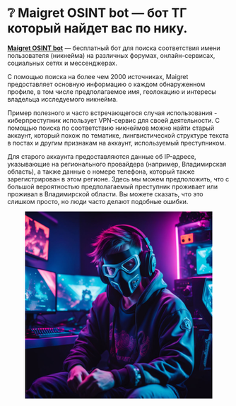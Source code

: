 # ❔ Maigret OSINT bot — бот ТГ который найдет вас по нику.

[**Maigret OSINT bot**](https://t.me/osint_maigret_bot) — бесплатный бот для поиска соответствия имени пользователя (никнейма) на различных форумах, онлайн-сервисах, социальных сетях и мессенджерах.

С помощью поиска на более чем 2000 источниках, Maigret предоставляет основную информацию о каждом обнаруженном профиле, в том числе предполагаемое имя, геолокацию и интересы владельца исследуемого никнейма.

Пример полезного и часто встречающегося случая использования - киберпреступник использует VPN-сервис для своей деятельности. С помощью поиска по соответствию никнеймов можно найти старый аккаунт, который похож по тематике, лингвистической структуре текста в постах и другим признакам на аккаунт, используемый преступником.

Для старого аккаунта предоставляются данные об IP-адресе, указывающие на регионального провайдера (например, Владимирская область), а также данные о номере телефона, который также зарегистрирован в этом регионе. Здесь мы можем предположить, что с большой вероятностью предполагаемый преступник проживает или проживал в Владимирской области. Вы можете сказать, что это слишком просто, но люди часто делают подобные ошибки.

<figure><img src="../.gitbook/assets/7582d25407674bfeb84d84368c863049.jpeg" alt=""><figcaption></figcaption></figure>
